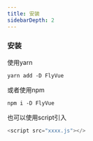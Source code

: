 ```yaml
---
title: 安装
sidebarDepth: 2
---
```



### 安装

使用yarn

```md
yarn add -D FlyVue
```

或者使用npm

```md
npm i -D FlyVue
```

也可以使用script引入

```js
<script src="xxxx.js"></>
```
